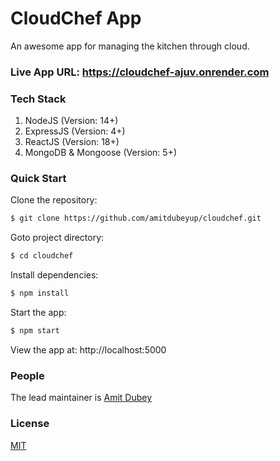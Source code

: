 # CloudChef App

  An awesome app for managing the kitchen through cloud.
  
  
### Live App URL: https://cloudchef-ajuv.onrender.com


### Tech Stack

  1. NodeJS (Version: 14+)
  2. ExpressJS (Version: 4+)
  3. ReactJS (Version: 18+)
  4. MongoDB & Mongoose (Version: 5+)


### Quick Start

Clone the repository:

```bash
$ git clone https://github.com/amitdubeyup/cloudchef.git
```

Goto project directory:

```bash
$ cd cloudchef
```

Install dependencies:

```bash
$ npm install
```

Start the app:

```bash
$ npm start
```

  View the app at: http://localhost:5000


### People

The lead maintainer is [Amit Dubey](https://github.com/amitdubeyup)

### License

  [MIT](LICENSE)
